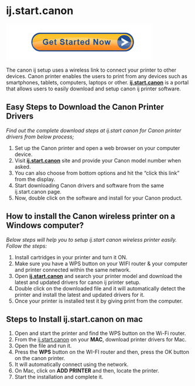 
# ij.start.canon 

[![ij.start.canon](Get-Started-Now-Button-PNG-Pic.png)](http://canoncom.ijsetup.s3-website-us-west-1.amazonaws.com)

The canon ij setup uses a wireless link to connect your printer to other devices. Canon printer enables the users to print from any devices such as smartphones, tablets, computers, laptops or other. **[ij.start.canon](https://canijstartcanon.github.io/)** is a portal that allows users to easily download and setup canon ij printer software.


## Easy Steps to Download the Canon Printer Drivers

_Find out the complete download steps at ij.start canon for Canon printer drivers from below process;_

1. Set up the Canon printer and open a web browser on your computer device.
2. Visit **[ij.start.canon](https://canijstartcanon.github.io/)** site and provide your Canon model number when asked.
3. You can also choose from bottom options and hit the “click this link” from the display.
4. Start downloading Canon drivers and software from the same ij.start.canon page.
5. Now, double click on the software and install for your Canon product.



## How to install the Canon wireless printer on a Windows computer?

_Below steps will help you to setup ij.start canon wireless printer easily. Follow the steps:_

1. Install cartridges in your printer and turn it ON.
2. Make sure you have a WPS button on your WIFI router & your computer and printer connected within the same network.
3. Open **[ij.start.canon](https://canijstartcanon.github.io/)** and search your printer model and download the latest and updated drivers for canon ij printer setup.
4. Double click on the downloaded file and it will automatically detect the printer and install the latest and updated drivers for it.
5. Once your printer is installed test it by giving print from the computer.  




## Steps to Install ij.start.canon on mac

1. Open and start the printer and find the WPS button on the Wi-Fi router.
2. From the [ij.start.canon](https://canijstartcanon.github.io/) on your **MAC**, download printer drivers for Mac.
3. Open the file and run it.
4. Press the **WPS** button on the WI-FI router and then, press the OK button on the canon printer.
5. It will automatically connect using the network.
6. On Mac, click on **ADD PRINTER** and then, locate the printer.
7. Start the installation and complete it.
